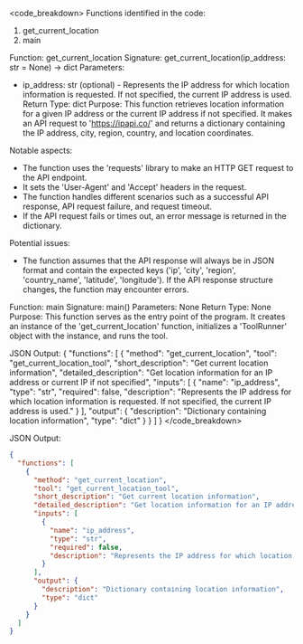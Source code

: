<code_breakdown>
Functions identified in the code:
1. get_current_location
2. main

Function: get_current_location
Signature: get_current_location(ip_address: str = None) -> dict
Parameters:
- ip_address: str (optional) - Represents the IP address for which location information is requested. If not specified, the current IP address is used.
Return Type: dict
Purpose: This function retrieves location information for a given IP address or the current IP address if not specified. It makes an API request to 'https://ipapi.co/' and returns a dictionary containing the IP address, city, region, country, and location coordinates.

Notable aspects:
- The function uses the 'requests' library to make an HTTP GET request to the API endpoint.
- It sets the 'User-Agent' and 'Accept' headers in the request.
- The function handles different scenarios such as a successful API response, API request failure, and request timeout.
- If the API request fails or times out, an error message is returned in the dictionary.

Potential issues:
- The function assumes that the API response will always be in JSON format and contain the expected keys ('ip', 'city', 'region', 'country_name', 'latitude', 'longitude'). If the API response structure changes, the function may encounter errors.

Function: main
Signature: main()
Parameters: None
Return Type: None
Purpose: This function serves as the entry point of the program. It creates an instance of the 'get_current_location' function, initializes a 'ToolRunner' object with the instance, and runs the tool.

JSON Output:
{
  "functions": [
    {
      "method": "get_current_location",
      "tool": "get_current_location_tool",
      "short_description": "Get current location information",
      "detailed_description": "Get location information for an IP address or current IP if not specified",
      "inputs": [
        {
          "name": "ip_address",
          "type": "str",
          "required": false,
          "description": "Represents the IP address for which location information is requested. If not specified, the current IP address is used."
        }
      ],
      "output": {
        "description": "Dictionary containing location information",
        "type": "dict"
      }
    }
  ]
}
</code_breakdown>

JSON Output:
```json
{
  "functions": [
    {
      "method": "get_current_location",
      "tool": "get_current_location_tool",
      "short_description": "Get current location information",
      "detailed_description": "Get location information for an IP address or current IP if not specified",
      "inputs": [
        {
          "name": "ip_address",
          "type": "str",
          "required": false,
          "description": "Represents the IP address for which location information is requested. If not specified, the current IP address is used."
        }
      ],
      "output": {
        "description": "Dictionary containing location information",
        "type": "dict"
      }
    }
  ]
}
```
